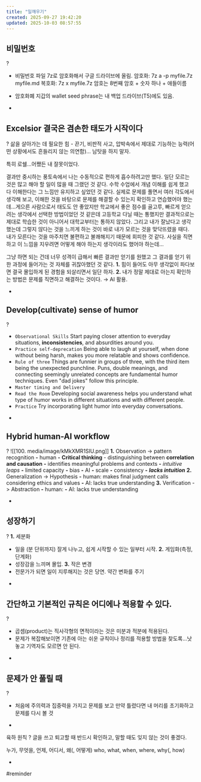 ```yaml
---
title: "일깨우기"
created: 2025-09-27 19:42:20
updated: 2025-10-03 08:57:55
---
```

## 비밀번호
?
- 비밀번호 파일 7z로 암호화해서 구글 드라이브에 올림.
	암호화: 7z a -p myfile.7z myfile.md
	복호화: 7z x myfile.7z
	암호는 8번째 암호 + 숫자 하나 + 애들이름

- 암호화폐 지갑의 wallet seed phrase는 내 백업 드라이브(T5)에도 있음.
<!--SR:!2025-11-07,20,250-->
-
## Excelsior 결국은 겸손한 태도가 시작이다
?
삶을 살아가는 데 필요한 힘 - 끈기, 비판적 사고, 압박속에서 제대로 기능하는 능력(어떤 상황에서도 흔들리지 않는 의연함)...
남탓을 하지 말자.

특히 로쉘...어쨌든 내 잘못이었다.

결과만 중시하는 풍토속에서 나는 수동적으로 편하게 흡수하려고만 했다. 일단 모르는 것은 많고 해야 할 일이 많을 때 그랬던 것 같다. 수학 수업에서 개념 이해를 쉽게 했고 다 이해한다는 그 느낌만 유지하고 싶었던 것 같다. 실제로 문제를 풀면서 여러 각도에서 생각해 보고, 이해한 것을 바탕으로 문제를 해결할 수 있는지 확인하고 연습했어야 했는데...게으른 사람으로서 태도도 안 좋았지만 학교에서 좋은 점수를 골고루, 빠르게 얻으려는 생각에서 선택한 방법이었던 것 같은데 고등학교 다닐 때는 통했지만 결과적으로는 제대로 학습한 것이 아니어서 대학교부터는 통하지 않았다.
그리고 내가 잘났다고 생각했는데 그렇지 않다는 것을 느끼게 하는 것이 바로 내가 모르는 것을 맞닥뜨렸을 때다. 내가 모른다는 것을 마주치면 불편하고 불쾌해지기 때문에 회피한 것 같다. 사실을 직면하고 이 느낌을 지우려면 어떻게 해야 하는지 생각이라도 했어야 하는데...

그냥 하면 되는 건데 너무 성격이 급해서 빠른 결과만 얻기를 원했고 그 결과를 얻기 위한 과정에 들어가는 것 자체를 귀찮아했던 것 같다.
**1.** 힘이 들어도 아무 생각없이 파다보면 결국 몰입하게 된 경험을 되살리면서 일단 하자.
**2.** 내가 정말 제대로 아는지 확인하는 방법은 문제를 직면하고 해결하는 것이다. → AI 활용.
<!--SR:!2025-10-31,9,230-->
-

## Develop(cultivate) sense of humor
?
- `Observational Skills`
	Start paying closer attention to everyday situations, ****inconsistencies****, and absurdities around you.
- `Practice self-deprecation`
	Being able to laugh at yourself, when done without being harsh, makes you more relatable and shows confidence.
- `Rule of three`
	Things are funnier in groups of three, with the third item being the unexpected punchline. Puns, double meanings, and connecting seemingly unrelated concepts are fundamental humor techniques. Even "dad jokes" follow this principle.
- `Master timing and Delivery`
- `Read the Room`
	Developing social awareness helps you understand what type of humor works in different situations and with different people.
- `Practice`
	Try incorporating light humor into everyday conversations.
<!--SR:!2025-10-25,5,230-->
-
## Hybrid human-AI workflow
?
![[100. media/image/kMkXMR1SIU.png]]
**1.** Observation -> pattern recognition
	**-** human
		**-** **Critical thinking** - distinguishing between **correlation and causation**
		**-** identifies meaningful problems and contexts
		**-** *intuitive leaps*
		**-** limited capacity
		**-** bias
	**-** AI
		**-** scale
		**-** consistency
		**-** ***lacks intuition***
**2.** Generalization -> Hypothesis
	**-** human: makes final judgment calls considering ethics and values
	**-** AI: lacks true understanding
**3.** Verification -> Abstraction
	**-** human:
	**-** AI: lacks true understanding
<!--SR:!2025-10-31,9,230-->
-
  
## 성장하기
?
**1.** 세분화
*   일을 (분 단위까지) 잘게 나누고, 쉽게 시작할 수 있는 일부터 시작.
**2.** 게임화(측정, 단계화)
*   성장감을 느끼며 몰입.
**3.** 작은 변경
*   전문가가 되면 일이 지루해지는 것은 당연. 약간 변화를 주기
<!--SR:!2025-11-01,10,230-->
-
## 간단하고 기본적인 규칙은 어디에나 적용할 수 있다.
?
* 곱셈(product)는 직사각형의 면적이라는 것은 미분과 적분에 적용된다.
* 문제가 복잡해보이면 기존에 아는 쉬운 규칙이나 정리를 적용할 방법을 찾도록...낫 놓고 기역자도 모르면 안 된다.
<!--SR:!2025-10-25,5,230-->
-
## 문제가 안 풀릴 때
?
* 처음에 주의력과 집중력을 가지고 문제를 보고 만약 틀렸다면 내 머리를 초기화하고 문제를 다시 볼 것
<!--SR:!2025-11-01,12,230-->
-

육하 원칙
?
글을 쓰고 퇴고할 때 반드시 확인하고, 말할 때도 잊지 않는 것이 좋겠다.

누가, 무엇을, 언제, 어디서, 왜(, 어떻게)
who, what, when, where, why(, how)
<!--SR:!2025-10-29,5,242-->
-
#reminder